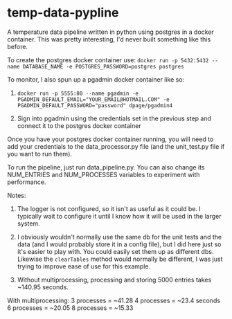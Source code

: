 # temp-data-pypline
A temperature data pipeline written in python using postgres in a docker container.
This was pretty interesting, I'd never built something like this before.

To create the postgres docker container use:
`docker run -p 5432:5432 --name DATABASE_NAME -e POSTGRES_PASSWORD=postgres postgres`

To monitor, I also spun up a pgadmin docker container like so:
1. `docker run -p 5555:80 --name pgadmin -e PGADMIN_DEFAULT_EMAIL="YOUR_EMAIL@HOTMAIL.COM" -e PGADMIN_DEFAULT_PASSWORD="password" dpage/pgadmin4`

2. Sign into pgadmin using the credentials set in the previous step and connect 
it to the postgres docker container

Once you have your postgres docker container running, you will need to add your credentials
to the data_processor.py file (and the unit_test.py file if you want to run them).

To run the pipeline, just run data_pipeline.py. You can also change its NUM_ENTRIES
and NUM_PROCESSES variables to experiment with performance. 

Notes:
1. The logger is not configured, so it isn't as useful as it could be. I typically 
wait to configure it until I know how it will be used in the larger system.

2. I obviously wouldn't normally use the same db for the unit tests and the data
(and I would probably store it in a config file), but I did here just so it's easier 
to play with. You could easily set them up as different dbs. Likewise the `clearTables` 
method would normally be different, I was just trying to improve ease of use for this example.

3. Without multiprocessing, processing and storing 5000 entries takes ~140.95 seconds.

With multiprocessing:
3 processes = ~41.28
4 processes = ~23.4 seconds
6 processes = ~20.05
8 processes = ~15.33